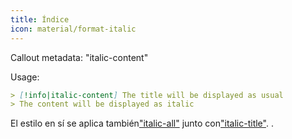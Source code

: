 ```yaml
---
title: Índice
icon: material/format-italic
---
```


Callout metadata: "italic-content"

Usage:

```md
> [!info|italic-content] The title will be displayed as usual
> The content will be displayed as italic
```

El estilo en sí se aplica también["italic-all"](../combined-styling/page-18.md)
junto con["italic-title"](../title-styling/page-18.md).
.

